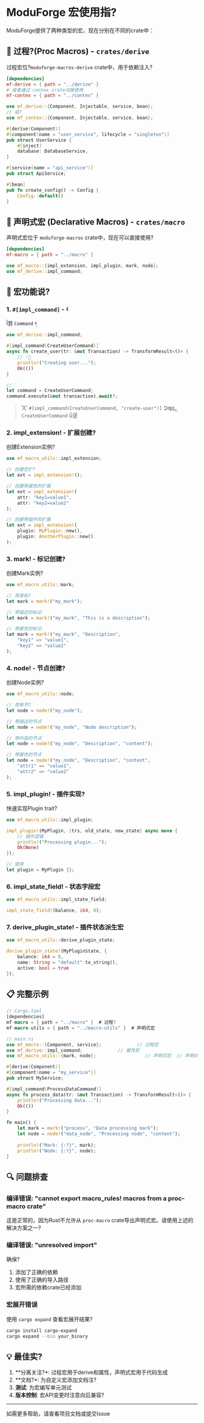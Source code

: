 # ModuForge 宏使用指?

ModuForge提供了两种类型的宏，现在分别在不同的crate中：

## 🔧 过程?(Proc Macros) - `crates/derive`

过程宏位?`moduforge-macros-derive` crate中，用于依赖注入?

```toml
[dependencies]
mf-derive = { path = "../derive" }
# 或者通过 contex crate间接使用
mf-contex = { path = "../contex" }
```

```rust
use mf_derive::{Component, Injectable, service, bean};
// 或?
use mf_contex::{Component, Injectable, service, bean};

#[derive(Component)]
#[component(name = "user_service", lifecycle = "singleton")]
pub struct UserService {
    #[inject]
    database: DatabaseService,
}

#[service(name = "api_service")]
pub struct ApiService;

#[bean]
pub fn create_config() -> Config {
    Config::default()
}
```

## 📝 声明式宏 (Declarative Macros) - `crates/macro`

声明式宏位于 `moduforge-macros` crate中，现在可以直接使用?

```toml
[dependencies]
mf-macro = { path = "../macro" }
```

```rust
use mf_macro::{impl_extension, impl_plugin, mark, node};
use mf_derive::impl_command;
```

## 🚀 宏功能说?

### 1. `#[impl_command]` - ʵֺ

Ϊ첽 `Command` ʵ֣

```rust
use mf_derive::impl_command;

#[impl_command(CreateUserCommand)]
async fn create_user(tr: &mut Transaction) -> TransformResult<()> {
    // ʵ߼
    println!("Creating user...");
    Ok(())
}

// ʹ
let command = CreateUserCommand;
command.execute(&mut transaction).await?;
```

> ʾҲʹ `#[impl_command(CreateUserCommand, "create-user")]` Զƣдݺ `CreateUserCommand` ṹ塣

### 2. impl_extension! - 扩展创建?

创建Extension实例?

```rust
use mf_macro_utils::impl_extension;

// 创建空扩?
let ext = impl_extension!();

// 创建带属性的扩展
let ext = impl_extension!(
    attr: "key1=value1",
    attr: "key2=value2"
);

// 创建带插件的扩展
let ext = impl_extension!(
    plugin: MyPlugin::new(),
    plugin: AnotherPlugin::new()
);
```

### 3. mark! - 标记创建?

创建Mark实例?

```rust
use mf_macro_utils::mark;

// 简单标?
let mark = mark!("my_mark");

// 带描述的标记
let mark = mark!("my_mark", "This is a description");

// 带属性的标记
let mark = mark!("my_mark", "Description", 
    "key1" => "value1",
    "key2" => "value2"
);
```

### 4. node! - 节点创建?

创建Node实例?

```rust
use mf_macro_utils::node;

// 简单节?
let node = node!("my_node");

// 带描述的节点
let node = node!("my_node", "Node description");

// 带内容的节点
let node = node!("my_node", "Description", "content");

// 带属性的节点
let node = node!("my_node", "Description", "content",
    "attr1" => "value1",
    "attr2" => "value2"
);
```

### 5. impl_plugin! - 插件实现?

快速实现Plugin trait?

```rust
use mf_macro_utils::impl_plugin;

impl_plugin!(MyPlugin, |trs, old_state, new_state| async move {
    // 插件逻辑
    println!("Processing plugin...");
    Ok(None)
});

// 使用
let plugin = MyPlugin {};
```

### 6. impl_state_field! - 状态字段宏

```rust
use mf_macro_utils::impl_state_field;

impl_state_field!(balance, i64, 0);
```

### 7. derive_plugin_state! - 插件状态派生宏

```rust
use mf_macro_utils::derive_plugin_state;

derive_plugin_state!(MyPluginState, {
    balance: i64 = 0,
    name: String = "default".to_string(),
    active: bool = true
});
```

## 📋 完整示例

```rust
// Cargo.toml
[dependencies]
mf-macro = { path = "../macro" }  # 过程?
mf-macro-utils = { path = "../macro-utils" }  # 声明式宏

// main.rs
use mf_macro::{Component, service};             // 过程宏
use mf_derive::impl_command;             // 属性宏
use mf_macro_utils::{mark, node};                  // 声明式宏  // 声明式宏

#[derive(Component)]
#[component(name = "my_service")]
pub struct MyService;

#[impl_command(ProcessDataCommand)]
async fn process_data(tr: &mut Transaction) -> TransformResult<()> {
    println!("Processing data...");
    Ok(())
}

fn main() {
    let mark = mark!("process", "Data processing mark");
    let node = node!("data_node", "Processing node", "content");
    
    println!("Mark: {:?}", mark);
    println!("Node: {:?}", node);
}
```

## 🔍 问题排查

### 编译错误: "cannot export macro_rules! macros from a proc-macro crate"

这是正常的，因为Rust不允许从 `proc-macro` crate导出声明式宏。请使用上述的解决方案之一?

### 编译错误: "unresolved import"

确保?
1. 添加了正确的依赖
2. 使用了正确的导入路径
3. 宏所需的依赖crate已经添加

### 宏展开错误

使用 `cargo expand` 查看宏展开结果?

```bash
cargo install cargo-expand
cargo expand --bin your_binary
```

## 💡 最佳实?

1. **分离关注?*: 过程宏用于derive和属性，声明式宏用于代码生成
2. **文档?*: 为自定义宏添加文档注?
3. **测试**: 为宏编写单元测试
4. **版本控制**: 宏API变更时注意向后兼容?

---

如需更多帮助，请查看项目文档或提交Issue
